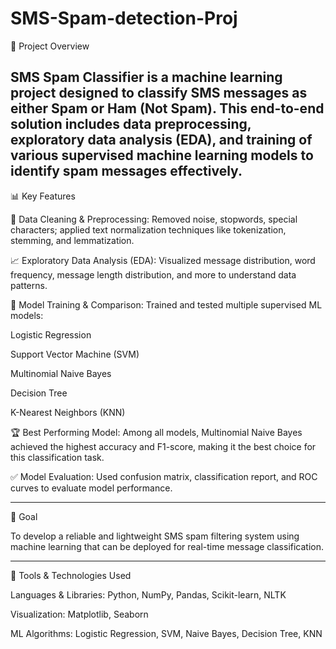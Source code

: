 # SMS-Spam-detection-Proj

📌 Project Overview

SMS Spam Classifier is a machine learning project designed to classify SMS messages as either Spam or Ham (Not Spam). This end-to-end solution includes data preprocessing, exploratory data analysis (EDA), and training of various supervised machine learning models to identify spam messages effectively.
---

📊 Key Features

📂 Data Cleaning & Preprocessing:
Removed noise, stopwords, special characters; applied text normalization techniques like tokenization, stemming, and lemmatization.

📈 Exploratory Data Analysis (EDA):
Visualized message distribution, word frequency, message length distribution, and more to understand data patterns.

🧠 Model Training & Comparison:
Trained and tested multiple supervised ML models:

Logistic Regression

Support Vector Machine (SVM)

Multinomial Naive Bayes

Decision Tree

K-Nearest Neighbors (KNN)

🏆 Best Performing Model:
Among all models, Multinomial Naive Bayes achieved the highest accuracy and F1-score, making it the best choice for this classification task.

✅ Model Evaluation:
Used confusion matrix, classification report, and ROC curves to evaluate model performance.

---

🎯 Goal

To develop a reliable and lightweight SMS spam filtering system using machine learning that can be deployed for real-time message classification.

---

🔧 Tools & Technologies Used

Languages & Libraries: Python, NumPy, Pandas, Scikit-learn, NLTK

Visualization: Matplotlib, Seaborn

ML Algorithms: Logistic Regression, SVM, Naive Bayes, Decision Tree, KNN

